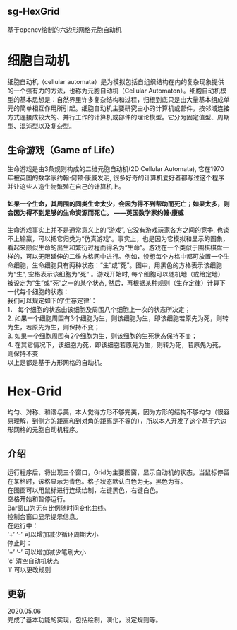 ## sg-HexGrid
基于opencv绘制的六边形网格元胞自动机
# 细胞自动机
细胞自动机（cellular automata）是为模拟包括自组织结构在内的复杂现象提供的一个强有力的方法，也称为元胞自动机（Cellular Automaton）。细胞自动机模型的基本思想是：自然界里许多复杂结构和过程，归根到底只是由大量基本组成单元的简单相互作用所引起。细胞自动机主要研究由小的计算机或部件，按邻域连接方式连接成较大的、并行工作的计算机或部件的理论模型。它分为固定值型、周期型、混沌型以及复杂型。
## 生命游戏（Game of Life）
生命游戏是由3条规则构成的二维元胞自动机(2D Cellular Automata), 它在1970年被英国的数学家约翰·何顿·康威发明, 很多好奇的计算机爱好者都写过这个程序并让这些人造生物繁殖在自己的计算机上。
#### 如果一个生命，其周围的同类生命太少，会因为得不到帮助而死亡；如果太多，则会因为得不到足够的生命资源而死亡。 ——英国数学家约翰·康威
生命游戏事实上并不是通常意义上的”游戏”, 它没有游戏玩家各方之间的竞争, 也谈不上输赢，可以把它归类为“仿真游戏”。事实上，也是因为它模拟和显示的图象，看起来颇似生命的出生和繁衍过程而得名为“生命”。游戏在一个类似于围棋棋盘一样的，可以无限延伸的二维方格网中进行。例如，设想每个方格中都可放置一个生命细胞，生命细胞只有两种状态：“生”或“死”。图中，用黑色的方格表示该细胞为“生”, 空格表示该细胞为“死” 。游戏开始时, 每个细胞可以随机地（或给定地）被设定为“生”或“死”之一的某个状态, 然后，再根据某种规则（生存定律）计算下一代每个细胞的状态：  
我们可以规定如下的‘生存定律’：  
1． 每个细胞的状态由该细胞及周围八个细胞上一次的状态所决定；  
2. 如果一个细胞周围有3个细胞为生，则该细胞为生，即该细胞若原先为死，则转为生，若原先为生，则保持不变；  
3. 如果一个细胞周围有2个细胞为生，则该细胞的生死状态保持不变；  
4. 在其它情况下，该细胞为死，即该细胞若原先为生，则转为死，若原先为死，则保持不变  
以上是都是基于方形网格的自动机。  
# Hex-Grid
均匀、对称、和谐与美，本人觉得方形不够完美，因为方形的结构不够均匀（很容易理解，到侧方的距离和到对角的距离是不等的），所以本人开发了这个基于六边形网格的元胞自动机程序。

## 介绍
运行程序后，将出现三个窗口，Grid为主要图窗，显示自动机的状态，当鼠标停留在某格时，该格显示为青色。格子状态默认白色为无，黑色为有。    
在图窗可以用鼠标进行连续绘制，左键黑色，右键白色。  
空格开始和暂停运行。  
Bar窗口为无有比例随时间变化曲线。  
控制台窗口显示提示信息。  
在运行中：  
‘+’ ‘-’ 可以增加减少循环周期大小  
停止时：  
‘+’ ‘-’ 可以增加减少笔刷大小  
‘c’ 清空自动机状态  
‘i’ 可以更改规则  

## 更新
2020.05.06  
完成了基本功能的实现，包括绘制，演化，设定规则等。
